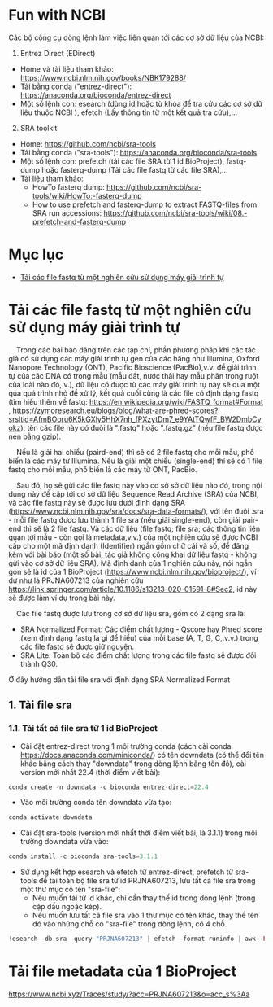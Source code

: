 # Fun with NCBI

Các bộ công cụ dòng lệnh làm việc liên quan tới các cơ sở dữ liệu của NCBI:

1. Entrez Direct (EDirect)
- Home và tài liệu tham khảo: https://www.ncbi.nlm.nih.gov/books/NBK179288/ 
- Tải bằng conda ("entrez-direct"): https://anaconda.org/bioconda/entrez-direct
- Một số lệnh con: esearch (dùng id hoặc từ khóa để tra cứu các cơ sở dữ liệu thuộc NCBI ), efetch (Lấy thông tin từ một kết quả tra cứu),...

2. SRA toolkit
- Home: https://github.com/ncbi/sra-tools
- Tải bằng conda ("sra-tools"): https://anaconda.org/bioconda/sra-tools
- Một số lệnh con: prefetch (tải các file SRA từ 1 id BioProject), fastq-dump hoặc fasterq-dump (Tải các file fastq từ các file SRA),...
- Tài liệu tham khảo:
  - HowTo fasterq dump: https://github.com/ncbi/sra-tools/wiki/HowTo:-fasterq-dump  
  - How to use prefetch and fasterq-dump to extract FASTQ-files from SRA run accessions: https://github.com/ncbi/sra-tools/wiki/08.-prefetch-and-fasterq-dump

# Mục lục
- [Tải các file fastq từ một nghiên cứu sử dụng máy giải trình tự](#Tải-các-file-fastq-từ-một-nghiên-cứu-sử-dụng-máy-giải-trình-tự)


# Tải các file fastq từ một nghiên cứu sử dụng máy giải trình tự
  
&nbsp;&nbsp;&nbsp;&nbsp;Trong các bài báo đăng trên các tạp chí, phần phương pháp khi các tác giả có sử dụng các máy giải trình tự gen của các hãng như Illumina, Oxford Nanopore Technology (ONT), Pacific Bioscience (PacBio),v.v. để giải trình tự của các DNA có trong mẫu (mẫu đất, nước thải hay mẫu phân trong ruột của loài nào đó,.v.), dữ liệu có được từ các máy giải trình tự này sẽ qua một qua quá trình nhỏ để xử lý, kết quả cuối cùng là các file có định dạng fastq (tìm hiểu thêm về fastq: https://en.wikipedia.org/wiki/FASTQ_format#Format , https://zymoresearch.eu/blogs/blog/what-are-phred-scores?srsltid=AfmBOoru6K5kGXly5HhX7nh_fPXzytDm7_e9YAtTQwfF_BW2DmbCyokz), tên các file này có đuôi là ".fastq" hoặc ".fastq.gz" (nếu file fastq được nén bằng gzip).  

&nbsp;&nbsp;&nbsp;&nbsp;Nếu là giải hai chiều (paird-end) thì sẽ có 2 file fastq cho mỗi mẫu, phổ biến là các máy từ Illumina. Nếu là giải một chiều (single-end) thí sẽ có 1 file fastq cho mỗi mẫu, phổ biến là các máy từ ONT, PacBio.  

&nbsp;&nbsp;&nbsp;&nbsp;Sau đó, họ sẽ gửi các file fastq này vào cơ sở sở dữ liệu nào đó, trong nội dung này đề cập tới cơ sở dữ liệu 
Sequence Read Archive (SRA) của NCBI, và các file fastq này sẽ được lưu dưới định dạng SRA (https://www.ncbi.nlm.nih.gov/sra/docs/sra-data-formats/), với tên đuôi .sra - mỗi file fastq đươc lưu thành 1 file sra (nếu giải single-end), còn giải pair-end thì sẽ là 2 file fastq. Và các dữ liệu (file fastq; file sra; các thông tin liên quan tới mẫu - còn gọi là metadata,v.v.) của một nghiên cứu sẽ được NCBI cấp cho một mã định danh (Identifier) ngắn gồm chữ cái và số, để đăng kèm với bài báo (một số bài, tác giả không công khai dữ liệu fastq - không gửi vào cơ sở dữ liệu SRA). Mã định danh của 1 nghiên cứu này, nói ngắn gọn sẽ là id của 1 BioProject (https://www.ncbi.nlm.nih.gov/bioproject/), ví dự như là PRJNA607213 của nghiên cứu https://link.springer.com/article/10.1186/s13213-020-01591-8#Sec2, id này sẽ được làm ví dụ trong bài này.  

&nbsp;&nbsp;&nbsp;&nbsp;Các file fastq được lưu trong cơ sở dữ liệu sra, gồm có 2 dạng sra là: 
- SRA Normalized Format: Các điểm chất lượng - Qscore hay Phred score (xem định dạng fastq là gì để hiểu) của mỗi base (A, T, G, C,.v.v.) trong các file fastq sẽ được giữ nguyên.
- SRA Lite: Toàn bộ các điểm chất lượng trong các file fastq sẽ được đổi thành Q30.

Ở đây hướng dẫn tải file sra với định dạng SRA Normalized Format

## 1. Tải file sra
### 1.1. Tải tất cả file sra từ 1 id BioProject
- Cài đặt entrez-direct trong 1 môi trường conda (cách cài conda: https://docs.anaconda.com/miniconda/) có tên downdata (có thể đổi tên khác bằng cách thay "downdata" trong dòng lệnh bằng tên đó), cài version mới nhất 22.4 (thời điểm viết bài):
```php
conda create -n downdata -c bioconda entrez-direct=22.4
```
- Vào môi trường conda tên downdata vừa tạo:
```php
conda activate downdata
```
- Cài đặt sra-tools (version mới nhất thời điểm viết bài, là 3.1.1) trong môi trường downdata vừa vào:
```php
conda install -c bioconda sra-tools=3.1.1
```
- Sử dụng kết hợp esearch và efetch từ entrez-direct, prefetch từ sra-tools để tải toàn bộ file sra từ id PRJNA607213, lưu tất cả file sra trong một thư mục có tên "sra-file":
  - Nếu muốn tải từ id khác, chỉ cần thay thế id trong dòng lệnh (trong cặp dấu ngoặc kép).
  - Nếu muốn lưu tất cả file sra vào 1 thư mục có tên khác, thay thế tên đó vào những chỗ có "sra-file" trong dòng lệnh, có 4 chỗ.
```php
!esearch -db sra -query "PRJNA607213" | efetch -format runinfo | awk -F ',' 'NR>1 {print $1}' | xargs -I {} sh -c 'prefetch {} -O sra-file/ && mv sra-file/{}/*.sra sra-file/ && rm -rf sra-file/{}'
```
# Tải file metadata của 1 BioProject

https://www.ncbi.xyz/Traces/study/?acc=PRJNA607213&o=acc_s%3Aa
